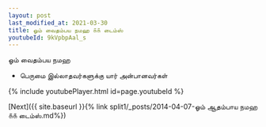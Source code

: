 ```yaml
---
layout: post
last_modified_at: 2021-03-30
title: ஓம் வைதம்பய நமஹ ௧௧ டைம்ஸ்
youtubeId: 9kVpbpAal_s
---
```

 
 
 ஓம் வைதம்பய நமஹ  
 
 -  பெருமை இல்லாதவர்களுக்கு யார் அன்பானவர்கள் 
 
  
 
  
 
 
 
 
 
 


{% include youtubePlayer.html id=page.youtubeId %}
 
[Next]({{ site.baseurl }}{% link  split1/_posts/2014-04-07-ஓம் ஆதம்பாய நமஹ ௧௧ டைம்ஸ்.md%})
 
